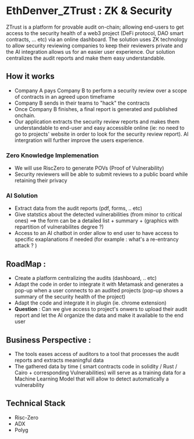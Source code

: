 # EthDenver_ZTrust : ZK & Security
ZTrust is a platform for provable audit on-chain; allowing end-users to get access to the security health of a web3 project (DeFi protocol, DAO smart contracts, ... etc) via an online dashboard.
The solution uses ZK technology to allow security reviewing companies to keep their reviewers private and the AI integration allows us for an easier user experience. 
Our solution centralizes the audit reports and make them easy understandable.

## How it works
-  Company A pays Company B to perform a security review over a scope of contracts in an agreed upon timeframe
- Company B sends in their teams to "hack" the contracts
- Once Company B finishes, a final report is generated and published onchain. 
- Our application extracts the security review reports and makes them understandable to end-user and easy accessible online (ie: no need to go to projects' website in order to look for the security review report). AI intergration will further improve the users experience. 

### Zero Knowledge Implemenation
- We will use RiscZero to generate POVs (Proof of Vulnerability)
- Security reviewers will be able to submit reviews to a public board while retaining their privacy

### AI Solution
- Extract data from the audit reports (pdf, forms, .. etc)
- Give statstics about the detected vulnerabilities (from minor to critical ones) ==> the form can be a detailed list + summary + (graphics with repartition of vulnerabilites degree ?) 
- Access to an AI chatbot in order allow to end user to have access to specific exaplanations if needed (for example : what's a re-entrancy attack ? )

## RoadMap :
- Create a  platform centralizing the audits (dashboard, .. etc)
- Adapt the code in order to integrate it with Metamask and generates a pop-up when a user connects to an audited projects (pop-up shows a summary of the security health of the project)
- Adapt the code and integrate it in plugin (ie. chrome extension)
- **Question** : Can we give access to project's onwers to upload their audit report and let the AI organize the data and make it available to the end user 

## Business Perspective : 
- The tools eases access of auditors to a tool that processes the audit reports and extracts meaningful data
- The gathered data by time ( smart contracts code in solidity / Rust / Cairo + corresponding Vulnerabilities) will serve as a training data for a Machine Learning Model that will allow to detect automatically a vulnerability

## Technical Stack 
- Risc-Zero
- ADX
- Polyg
